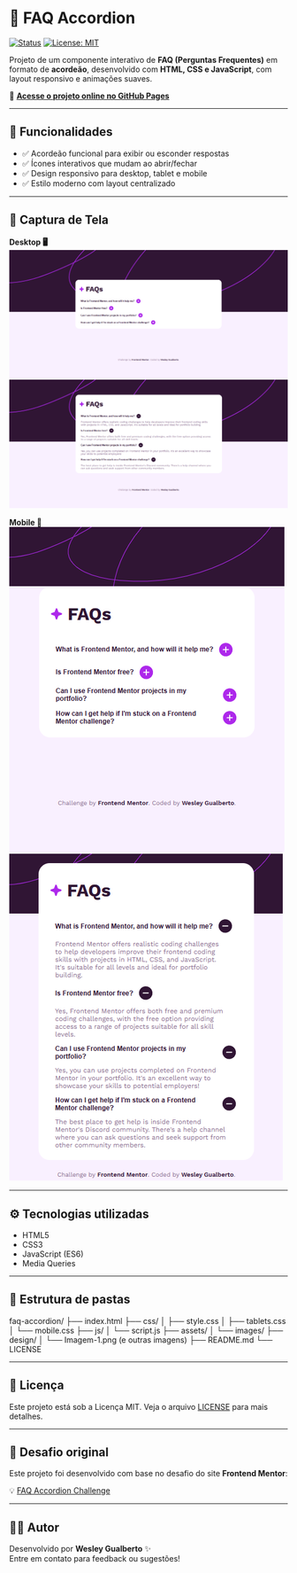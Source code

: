 # 📄 FAQ Accordion

[![Status](https://img.shields.io/badge/status-em%20desenvolvimento-yellow)](#)
[![License: MIT](https://img.shields.io/badge/license-MIT-blue.svg)](LICENSE)

Projeto de um componente interativo de **FAQ (Perguntas Frequentes)** em formato de **acordeão**, desenvolvido com **HTML, CSS e JavaScript**, com layout responsivo e animações suaves.

🔗 **[Acesse o projeto online no GitHub Pages](https://wesleygualberto.github.io/FAQ-accordion/)**  

---

## 🎯 Funcionalidades

- ✅ Acordeão funcional para exibir ou esconder respostas  
- ✅ Ícones interativos que mudam ao abrir/fechar  
- ✅ Design responsivo para desktop, tablet e mobile  
- ✅ Estilo moderno com layout centralizado  

---

## 📸 Captura de Tela

**Desktop 🖥️**  
![Imagem 1](/design/Imagem-1.png)  
![Imagem 2](/design/Imagem-2.png)  

**Mobile 📱**  
![Imagem 3](/design/Imagem-3.png)  
![Imagem 4](/design/Imagem-4.png)  

---

## ⚙️ Tecnologias utilizadas

- HTML5  
- CSS3  
- JavaScript (ES6)  
- Media Queries  

---

## 📁 Estrutura de pastas

faq-accordion/
├── index.html
├── css/
│ ├── style.css
│ ├── tablets.css
│ └── mobile.css
├── js/
│ └── script.js
├── assets/
│ └── images/
├── design/
│ └── Imagem-1.png (e outras imagens)
├── README.md
└── LICENSE


---

## 📝 Licença

Este projeto está sob a Licença MIT. Veja o arquivo [LICENSE](./LICENSE) para mais detalhes.

---

## 🙌 Desafio original

Este projeto foi desenvolvido com base no desafio do site **Frontend Mentor**:

💡 [FAQ Accordion Challenge](https://www.frontendmentor.io/challenges/faq-accordion-wyfFdeBwBz)

---

## 🙋‍♂️ Autor

Desenvolvido por **Wesley Gualberto** ✨  
Entre em contato para feedback ou sugestões!
